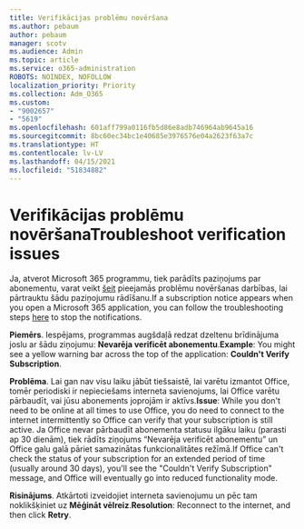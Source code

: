 ```yaml
---
title: Verifikācijas problēmu novēršana
ms.author: pebaum
author: pebaum
manager: scotv
ms.audience: Admin
ms.topic: article
ms.service: o365-administration
ROBOTS: NOINDEX, NOFOLLOW
localization_priority: Priority
ms.collection: Adm_O365
ms.custom:
- "9002657"
- "5619"
ms.openlocfilehash: 601aff799a0116fb5d86e8adb746964ab9645a16
ms.sourcegitcommit: 8bc60ec34bc1e40685e3976576e04a2623f63a7c
ms.translationtype: HT
ms.contentlocale: lv-LV
ms.lasthandoff: 04/15/2021
ms.locfileid: "51834882"
---
```

# <a name="troubleshoot-verification-issues"></a><span data-ttu-id="2c633-102">Verifikācijas problēmu novēršana</span><span class="sxs-lookup"><span data-stu-id="2c633-102">Troubleshoot verification issues</span></span>

<span data-ttu-id="2c633-103">Ja, atverot Microsoft 365 programmu, tiek parādīts paziņojums par abonementu, varat veikt [šeit](https://support.office.com/article/a-subscription-notice-appears-when-i-open-a-microsoft-365-application-4cabe32c-f594-4c0e-9191-3d3ade10cceb) pieejamās problēmu novēršanas darbības, lai pārtrauktu šādu paziņojumu rādīšanu.</span><span class="sxs-lookup"><span data-stu-id="2c633-103">If a subscription notice appears when you open a Microsoft 365 application, you can follow the troubleshooting steps [here](https://support.office.com/article/a-subscription-notice-appears-when-i-open-a-microsoft-365-application-4cabe32c-f594-4c0e-9191-3d3ade10cceb) to stop the notifications.</span></span>

<span data-ttu-id="2c633-104">**Piemērs**. Iespējams, programmas augšdaļā redzat dzeltenu brīdinājuma joslu ar šādu ziņojumu: **Nevarēja verificēt abonementu**.</span><span class="sxs-lookup"><span data-stu-id="2c633-104">**Example**: You might see a yellow warning bar across the top of the application: **Couldn't Verify Subscription**.</span></span>

<span data-ttu-id="2c633-105">**Problēma**. Lai gan nav visu laiku jābūt tiešsaistē, lai varētu izmantot Office, tomēr periodiski ir nepieciešams interneta savienojums, lai Office varētu pārbaudīt, vai jūsu abonements joprojām ir aktīvs.</span><span class="sxs-lookup"><span data-stu-id="2c633-105">**Issue**: While you don't need to be online at all times to use Office, you do need to connect to the internet intermittently so Office can verify that your subscription is still active.</span></span> <span data-ttu-id="2c633-106">Ja Office nevar pārbaudīt abonementa statusu ilgāku laiku (parasti ap 30 dienām), tiek rādīts ziņojums “Nevarēja verificēt abonementu” un Office galu galā pāriet samazinātas funkcionalitātes režīmā.</span><span class="sxs-lookup"><span data-stu-id="2c633-106">If Office can't check the status of your subscription for an extended period of time (usually around 30 days), you'll see the "Couldn't Verify Subscription" message, and Office will eventually go into reduced functionality mode.</span></span>

<span data-ttu-id="2c633-107">**Risinājums**. Atkārtoti izveidojiet interneta savienojumu un pēc tam noklikšķiniet uz **Mēģināt vēlreiz**.</span><span class="sxs-lookup"><span data-stu-id="2c633-107">**Resolution**: Reconnect to the internet, and then click **Retry**.</span></span>

